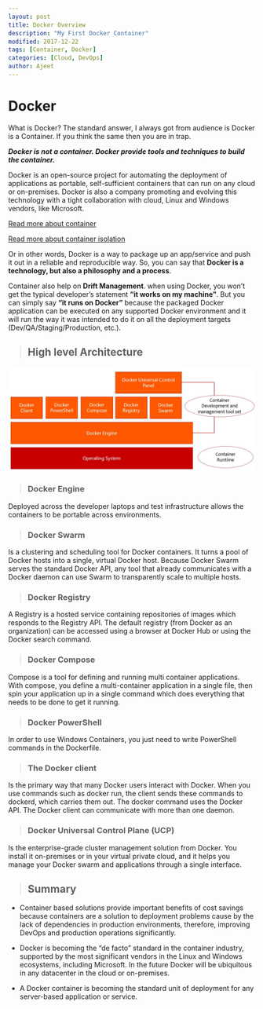 ```yaml
---
layout: post
title: Docker Overview
description: "My First Docker Container"
modified: 2017-12-22
tags: [Container, Docker]
categories: [Cloud, DevOps]
author: Ajeet
---
```

# Docker

What is Docker? The standard answer, I always got from audience is Docker is  a Container. If you think the same then you are in trap. 

***Docker is not a container. Docker provide tools and techniques to build the container.***

Docker is an open-source project for automating the deployment of applications as portable, self-sufficient containers that can run on any cloud or on-premises. Docker is also a company promoting and evolving this technology with a tight collaboration with cloud, Linux and Windows vendors, like Microsoft.

<!--more-->

[Read more about container](http://www.azure365.co.in/azure/devops/Container)

[Read more about container isolation](http://www.azure365.co.in/azure/devops/Container#container-isolation)

Or in other words, Docker is a way to package up an app/service and push it out in a reliable and reproducible way. So, you can say that **Docker is a technology, but also a philosophy and a process**.

Container also help on **Drift Management**. when using Docker, you won’t get the typical developer’s statement **“it works on my machine”**. But you can simply say **“it runs on Docker”** because the packaged Docker application can be executed on any supported Docker environment and it will run the way it was intended to do it on all the deployment targets (Dev/QA/Staging/Production, etc.).

> ## High level Architecture

![](/images/posts/container/hla.JPG) 


> ### Docker Engine

 Deployed across the developer laptops and test infrastructure allows the containers to be portable across environments.

> ### Docker Swarm

Is a clustering and scheduling tool for Docker containers. It turns a pool of Docker hosts into a single, virtual Docker host. Because Docker Swarm serves the standard Docker API, any tool that already communicates with a Docker daemon can use Swarm to transparently scale to multiple hosts.

> ### Docker Registry

A Registry is a hosted service containing repositories of images which responds to the Registry API. The default registry (from Docker as an organization) can be accessed using a browser at Docker Hub or using the Docker search command.

> ### Docker Compose

Compose is a tool for defining and running multi container applications. With compose, you define a multi-container application in a single file, then spin your application up in a single command which does everything that needs to be done to get it running.

> ### Docker PowerShell

In order to use Windows Containers, you just need to write PowerShell commands in the Dockerfile.

> ### The Docker client

Is the primary way that many Docker users interact with Docker. When you use commands such as docker run, the client sends these commands to dockerd, which carries them out. The docker command uses the Docker API. The Docker client can communicate with more than one daemon.

> ### Docker Universal Control Plane (UCP)

Is the enterprise-grade cluster management solution from Docker. You install it on-premises or in your virtual private cloud, and it helps you manage your Docker swarm and applications through a single interface.


> ## Summary

*   Container based solutions provide important benefits of cost savings because containers are a solution to deployment problems cause by the lack of dependencies in production environments, therefore, improving DevOps and production operations significantly.

*   Docker is becoming the “de facto” standard in the container industry, supported by the most significant vendors in the Linux and Windows ecosystems, including Microsoft. In the future Docker will be ubiquitous in any datacenter in the cloud or on-premises.

*   A Docker container is becoming the standard unit of deployment for any server-based application or service.

